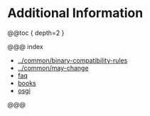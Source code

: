 # Additional Information

@@toc { depth=2 }

@@@ index

* [../common/binary-compatibility-rules](../common/binary-compatibility-rules.md)
* [../common/may-change](../common/may-change.md)
* [faq](faq.md)
* [books](books.md)
* [osgi](osgi.md)

@@@